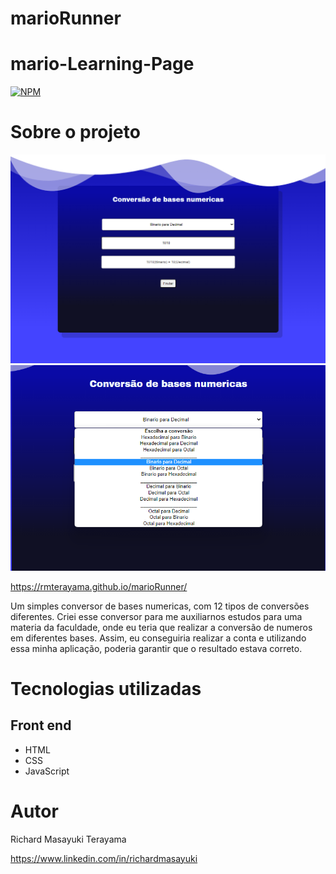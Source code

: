 
# marioRunner
# mario-Learning-Page
[![NPM](https://img.shields.io/npm/l/react)](https://github.com/RMTerayama/Conversor_bases_numericas/blob/main/LICENSE.md) 

# Sobre o projeto

![Web](https://github.com/RMTerayama/Conversor_bases_numericas/blob/main/assets/exemplo.png)
![Web](https://github.com/RMTerayama/Conversor_bases_numericas/blob/main/assets/opcoes.png)


https://rmterayama.github.io/marioRunner/ 

Um simples conversor de bases numericas, com 12 tipos de conversões diferentes. 
Criei esse conversor para me auxiliarnos estudos para uma materia da faculdade, onde eu teria que realizar a conversão de numeros em diferentes bases.
Assim, eu conseguiria realizar a conta e utilizando essa minha aplicação, poderia garantir que o resultado estava correto.


# Tecnologias utilizadas

## Front end
- HTML
- CSS
- JavaScript

# Autor

Richard Masayuki Terayama

https://www.linkedin.com/in/richardmasayuki
